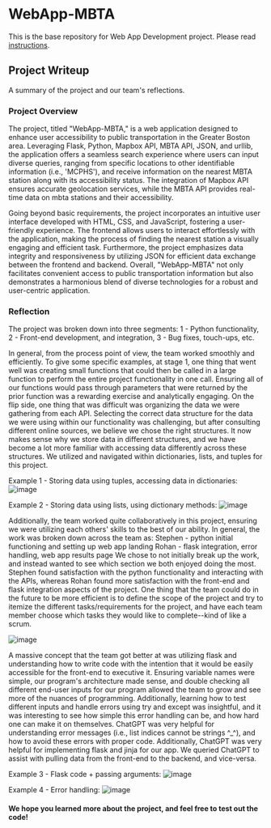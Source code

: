 # WebApp-MBTA
 This is the base repository for Web App Development project. Please read [instructions](instructions.md). 

## Project Writeup
 A summary of the project and our team's reflections.

### Project Overview
 The project, titled "WebApp-MBTA," is a web application designed to enhance user accessibility to public transportation in the Greater Boston area. Leveraging Flask, Python, Mapbox API, MBTA API, JSON, and urllib, the application offers a seamless search experience where users can input diverse queries, ranging from specific locations to other identifiable information (i.e., 'MCPHS'), and receive information on the nearest MBTA station along with its accessibility status. The integration of Mapbox API ensures accurate geolocation services, while the MBTA API provides real-time data on mbta stations and their accessibility. 
 
 Going beyond basic requirements, the project incorporates an intuitive user interface developed with HTML, CSS, and JavaScript, fostering a user-friendly experience. The frontend allows users to interact effortlessly with the application, making the process of finding the nearest station a visually engaging and efficient task. Furthermore, the project emphasizes data integrity and responsiveness by utilizing JSON for efficient data exchange between the frontend and backend. Overall, "WebApp-MBTA" not only facilitates convenient access to public transportation information but also demonstrates a harmonious blend of diverse technologies for a robust and user-centric application.

### Reflection
 The project was broken down into three segments: 1 - Python functionality, 2 - Front-end development, and integration, 3 - Bug fixes, touch-ups, etc.

 In general, from the process point of view, the team worked smoothly and efficiently. To give some specific examples, at stage 1, one thing that went well was creating small functions that could then be called in a large function to perform the entire project functionality in one call. Ensuring all of our functions would pass through parameters that were returned by the prior function was a rewarding exercise and analytically engaging. On the flip side, one thing that was difficult was organizing the data we were gathering from each API. Selecting the correct data structure for the data we were using within our functionality was challenging, but after consulting different online sources, we believe we chose the right structures. It now makes sense why we store data in different structures, and we have become a lot more familiar with accessing data differently across these structures. We utilized and navigated within dictionaries, lists, and tuples for this project.

 Example 1 - Storing data using tuples, accessing data in dictionaries:
 ![image](https://github.com/OIM3640/WebApp-MBTA/assets/97844882/df4a2626-a4ab-45d5-a79f-76b001c4adb1)

 Example 2 - Storing data using lists, using dictionary methods:
 ![image](https://github.com/OIM3640/WebApp-MBTA/assets/97844882/dbd8250d-0d8d-4f7c-8209-ec29de9b33b3)

 Additionally, the team worked quite collaboratively in this project, ensuring we were utilizing each others' skills to the best of our ability. In general, the work was broken down across the team as:
 Stephen - python initial functioning and setting up web app landing
 Rohan - flask integration, error handling, web app results page
 We chose to not initially break up the work, and instead wanted to see which section we both enjoyed doing the most. Stephen found satisfaction with the python functionality and interacting with the APIs, whereas Rohan found more satisfaction with the front-end and flask integration aspects of the project. One thing that the team could do in the future to be more efficient is to define the scope of the project and try to itemize the different tasks/requirements for the project, and have each team member choose which tasks they would like to complete--kind of like a scrum. 


 ![image](https://github.com/OIM3640/WebApp-MBTA/assets/97844882/e99aabf8-5f94-41b3-97f5-476411bcaede)

 A massive concept that the team got better at was utilizing flask and understanding how to write code with the intention that it would be easily accessible for the front-end to executive it. Ensuring variable names were simple, our program's architecture made sense, and double checking all different end-user inputs for our program allowed the team to grow and see more of the nuances of programming. Additionally, learning how to test different inputs and handle errors using try and except was insightful, and it was interesting to see how simple this error handling can be, and how hard one can make it on themselves. ChatGPT was very helpful for understanding error messages (i.e., list indices cannot be strings ^_^), and how to avoid these errors with proper code. Additionally, ChatGPT was very helpful for implementing flask and jinja for our app. We queried ChatGPT to assist with pulling data from the front-end to the backend, and vice-versa. 

 Example 3 - Flask code + passing arguments:
 ![image](https://github.com/OIM3640/WebApp-MBTA/assets/97844882/338be4c1-a274-45d7-8910-4ad156f5f083)

 Example 4 - Error handling:
 ![image](https://github.com/OIM3640/WebApp-MBTA/assets/97844882/f79d9960-a339-4ec9-b307-171f211e7b02)

 #### We hope you learned more about the project, and feel free to test out the code!
